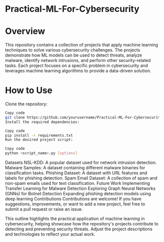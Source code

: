 # Practical-ML-For-Cybersecurity

# Overview
This repository contains a collection of projects that apply machine learning techniques to solve various cybersecurity challenges. The projects demonstrate how ML models can be used to detect threats, analyze malware, identify network intrusions, and perform other security-related tasks. Each project focuses on a specific problem in cybersecurity and leverages machine learning algorithms to provide a data-driven solution.

# How to Use
Clone the repository:
```bash
Copy code
git clone https://github.com/yourusername/Practical-ML-For-Cybersecurity.git
Install the required dependencies:

Copy code
pip install -r requirements.txt
Run the desired project script:

Copy code
python <script_name>.py [options]
```
Datasets
NSL-KDD: A popular dataset used for network intrusion detection.
Malware Samples: A dataset containing different malware binaries for classification tasks.
Phishing Dataset: A dataset with URL features and labels for phishing detection.
Spam Email Dataset: A collection of spam and non-spam emails used for text classification.
Future Work
Implementing Transfer Learning for Malware Detection
Exploring Graph Neural Networks (GNNs) for Botnet Detection
Expanding phishing detection models using deep learning
Contributions
Contributions are welcome! If you have suggestions, improvements, or want to add a new project, feel free to submit a pull request or raise an issue.

This outline highlights the practical application of machine learning in cybersecurity, helping showcase how the repository's projects contribute to detecting and preventing security threats. Adjust the project descriptions and technologies to reflect your actual work.
